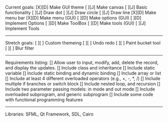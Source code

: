 Current goals:
[X][D] Make GUI theme
[ ][J] Make canvas
    [ ][J] Basic functionality
        [ ][J] Draw dot
        [ ][J] Draw circle
        [ ][J] Draw line
[X][D] Make menu bar
    [X][D] Make menu (GUI)
    [ ][D] Make options (GUI)
        [ ][D] Implement Options
[ ][D] Make ToolBox
    [ ][D] Make tools (GUI)
    [ ][J] Implement Tools

----------
Stretch goals:
[ ][ ] Custom themeing
[ ][ ] Undo redo
[ ][ ] Paint bucket tool
[ ][ ] Blur filter

-----
Requirements listing:
[] Allow user to input, modify, add, delete the record, and display the updates. 
[] Include class and inheritance 
[] Include static variable 
[] Include static binding and dynamic binding
[] Include array or list
[] Include at least 4 different overloaded operators (e.g., +, -, *, /)
[] Include multiple if branches or switch block
[] Include nested loop, and recursion
[] Include two parameter passing models:  in mode and out mode
[] Include overloaded subprogram, and generic subprogram
[] Include some code with functional programming features

----------
Libraries: SFML, Qt Framework, SDL, Cairo
